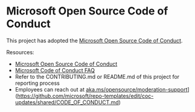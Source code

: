 # Microsoft Open Source Code of Conduct

This project has adopted the [Microsoft Open Source Code of Conduct](https://opensource.microsoft.com/codeofconduct/).

Resources:

- [Microsoft Open Source Code of Conduct](https://opensource.microsoft.com/codeofconduct/)
- [Microsoft Code of Conduct FAQ](https://opensource.microsoft.com/codeofconduct/faq/)
- Refer to the CONTRIBUTING.md or README.md of this project for reporting process
- Employees can reach out at [aka.ms/opensource/moderation-support](https://aka.ms/opensource/moderation-support)](https://github.com/microsoft/repo-templates/edit/coc-updates/shared/CODE_OF_CONDUCT.md)
